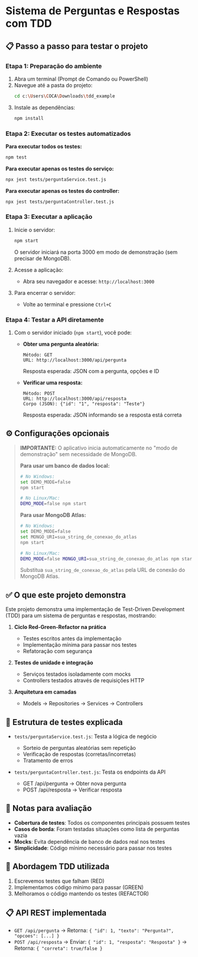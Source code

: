 # Sistema de Perguntas e Respostas com TDD

## 📋 Passo a passo para testar o projeto

### Etapa 1: Preparação do ambiente
1. Abra um terminal (Prompt de Comando ou PowerShell)
2. Navegue até a pasta do projeto:
   ```bash
   cd c:\Users\COCA\Downloads\tdd_example
   ```
3. Instale as dependências:
   ```bash
   npm install
   ```

### Etapa 2: Executar os testes automatizados

**Para executar todos os testes:**
```bash
npm test
```

**Para executar apenas os testes do serviço:**
```bash
npx jest tests/perguntaService.test.js
```

**Para executar apenas os testes do controller:**
```bash
npx jest tests/perguntaController.test.js
```

### Etapa 3: Executar a aplicação

1. Inicie o servidor:
   ```bash
   npm start
   ```
   O servidor iniciará na porta 3000 em modo de demonstração (sem precisar de MongoDB).

2. Acesse a aplicação:
   - Abra seu navegador e acesse: `http://localhost:3000`

3. Para encerrar o servidor:
   - Volte ao terminal e pressione `Ctrl+C`

### Etapa 4: Testar a API diretamente

1. Com o servidor iniciado (`npm start`), você pode:

   - **Obter uma pergunta aleatória:**
     ```
     Método: GET
     URL: http://localhost:3000/api/pergunta
     ```
     Resposta esperada: JSON com a pergunta, opções e ID

   - **Verificar uma resposta:**
     ```
     Método: POST
     URL: http://localhost:3000/api/resposta
     Corpo (JSON): {"id": "1", "resposta": "Teste"}
     ```
     Resposta esperada: JSON informando se a resposta está correta

## ⚙️ Configurações opcionais

> **IMPORTANTE:** O aplicativo inicia automaticamente no "modo de demonstração" sem necessidade de MongoDB.
> 
> **Para usar um banco de dados local:**
> ```bash
> # No Windows:
> set DEMO_MODE=false
> npm start
> 
> # No Linux/Mac:
> DEMO_MODE=false npm start
> ```
> 
> **Para usar MongoDB Atlas:**
> ```bash
> # No Windows:
> set DEMO_MODE=false
> set MONGO_URI=sua_string_de_conexao_do_atlas
> npm start
> 
> # No Linux/Mac:
> DEMO_MODE=false MONGO_URI=sua_string_de_conexao_do_atlas npm start
> ```
> 
> Substitua `sua_string_de_conexao_do_atlas` pela URL de conexão do MongoDB Atlas.

## ✅ O que este projeto demonstra

Este projeto demonstra uma implementação de Test-Driven Development (TDD) para um sistema de perguntas e respostas, mostrando:

1. **Ciclo Red-Green-Refactor na prática**
   - Testes escritos antes da implementação
   - Implementação mínima para passar nos testes
   - Refatoração com segurança

2. **Testes de unidade e integração**
   - Serviços testados isoladamente com mocks
   - Controllers testados através de requisições HTTP

3. **Arquitetura em camadas**
   - Models → Repositories → Services → Controllers

## 📂 Estrutura de testes explicada

- `tests/perguntaService.test.js`: Testa a lógica de negócio
  - Sorteio de perguntas aleatórias sem repetição
  - Verificação de respostas (corretas/incorretas)
  - Tratamento de erros

- `tests/perguntaController.test.js`: Testa os endpoints da API
  - GET /api/pergunta → Obter nova pergunta
  - POST /api/resposta → Verificar resposta

## 📝 Notas para avaliação

- **Cobertura de testes**: Todos os componentes principais possuem testes
- **Casos de borda**: Foram testadas situações como lista de perguntas vazia
- **Mocks**: Evita dependência de banco de dados real nos testes
- **Simplicidade**: Código mínimo necessário para passar nos testes

## 🧪 Abordagem TDD utilizada

1. Escrevemos testes que falham (RED)
2. Implementamos código mínimo para passar (GREEN)
3. Melhoramos o código mantendo os testes (REFACTOR)

## 📋 API REST implementada

- `GET /api/pergunta` → Retorna: `{ "id": 1, "texto": "Pergunta?", "opcoes": [...] }`
- `POST /api/resposta` → Enviar: `{ "id": 1, "resposta": "Resposta" }`
                       → Retorna: `{ "correta": true/false }`
